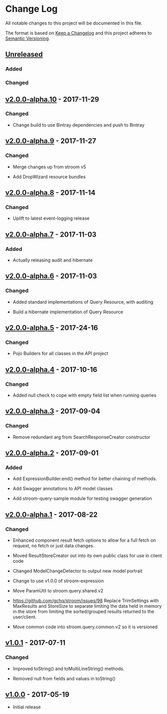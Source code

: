 # Change Log
All notable changes to this project will be documented in this file.

The format is based on [Keep a Changelog](http://keepachangelog.com/) 
and this project adheres to [Semantic Versioning](http://semver.org/).

## [Unreleased]

### Added

### Changed

## [v2.0.0-alpha.10] - 2017-11-29

### Changed

* Change build to use Bintray dependencies and push to Bintray

## [v2.0.0-alpha.9] - 2017-11-27

### Changed

* Merge changes up from stroom v5

* Add DropWizard resource bundles

## [v2.0.0-alpha.8] - 2017-11-14

### Changed

* Uplift to latest event-logging release

## [v2.0.0-alpha.7] - 2017-11-03

### Added

* Actually releasing audit and hibernate

## [v2.0.0-alpha.6] - 2017-11-03

### Changed

* Added standard implementations of Query Resource, with auditing

* Build a hibernate implementation of Query Resource

## [v2.0.0-alpha.5] - 2017-24-16

### Changed

* Pojo Builders for all classes in the API project

## [v2.0.0-alpha.4] - 2017-10-16

### Changed

* Added null check to cope with empty field list when running queries

## [v2.0.0-alpha.3] - 2017-09-04

### Changed

* Remove redundant arg from SearchResponseCreator constructor

## [v2.0.0-alpha.2] - 2017-09-01

### Added

* Add ExpressionBuilder.end() method for better chaining of methods.

* Add Swagger annotations to API model classes

* Add stroom-query-sample module for testing swagger generation


## [v2.0.0-alpha.1] - 2017-08-22

### Changed

* Enhanced component result fetch options to allow for a full fetch on request, no fetch or just data changes.

* Moved ResultStoreCreator out into its own public class for use in client code

* Changed ModelChangeDetector to output new model portrait

* Change to use v1.0.0 of stroom-expression

* Move ParamUtil to stroom.query.shared.v2

* https://github.com/gchq/stroom/issues/98 Replace TrimSettings with MaxResults and StoreSize to separate limiting the data held in memory in the store from limiting the sorted/grouped results returned to the user/client.

* Move common code into stroom.query.common.v2 so it is versioned

## [v1.0.1] - 2017-07-11

### Changed

* Improved toString() and toMultiLineString() methods.

* Removed null from fields and values in toString()

## [v1.0.0] - 2017-05-19

* Initial release

[Unreleased]: https://github.com/gchq/stroom-query/compare/v2.0.0-alpha.10...HEAD
[v2.0.0-alpha.10]: https://github.com/gchq/stroom-query/compare/v2.0.0-alpha.9...v2.0.0-alpha.10
[v2.0.0-alpha.9]: https://github.com/gchq/stroom-query/compare/v2.0.0-alpha.8...v2.0.0-alpha.9
[v2.0.0-alpha.8]: https://github.com/gchq/stroom-query/compare/v2.0.0-alpha.7...v2.0.0-alpha.8
[v2.0.0-alpha.7]: https://github.com/gchq/stroom-query/compare/v2.0.0-alpha.6...v2.0.0-alpha.7
[v2.0.0-alpha.6]: https://github.com/gchq/stroom-query/compare/v2.0.0-alpha.5...v2.0.0-alpha.6
[v2.0.0-alpha.5]: https://github.com/gchq/stroom-query/compare/v2.0.0-alpha.4...v2.0.0-alpha.5
[v2.0.0-alpha.4]: https://github.com/gchq/stroom-query/compare/v2.0.0-alpha.3...v2.0.0-alpha.4
[v2.0.0-alpha.3]: https://github.com/gchq/stroom-query/compare/v2.0.0-alpha.2...v2.0.0-alpha.3
[v2.0.0-alpha.2]: https://github.com/gchq/stroom-query/compare/v2.0.0-alpha.1...v2.0.0-alpha.2
[v2.0.0-alpha.1]: https://github.com/gchq/stroom-query/compare/v1.0.1...v2.0.0-alpha.1
[v1.0.1]: https://github.com/gchq/stroom-query/compare/v1.0.0...v1.0.1
[v1.0.0]: https://github.com/gchq/stroom-query/releases/tag/v1.0.0
